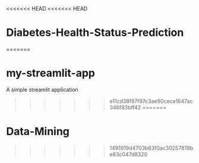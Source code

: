 <<<<<<< HEAD
<<<<<<< HEAD
# Diabetes-Health-Status-Prediction
=======
# my-streamlit-app
A simple streamlit application
>>>>>>> e11cd38f97f97c3ae90cece1647ac346f83bff42
=======
# Data-Mining
>>>>>>> 1491919d4703b63f0ac30257819be83c047d8320
